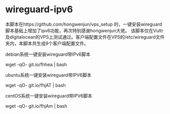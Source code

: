 # wireguard-ipv6
本脚本在https://github.com/hongwenjun/vps_setup 的，一键安装wireguard脚本基础上增加了ipv6功能，再次特别感谢hongwenjun大佬。
该脚本仅在Vultr及digitalocean的VPS上测试通过。客户端配置文件在VPS的/etc/wireguard文件夹内，本脚本共生成9个客户端配置文件。

debian系统一键安装wireguard带IPv6脚本

wget -qO- git.io/fhhea | bash

ubuntu系统一键安装wireguard带IPV6脚本

wget -qO- git.io/fhjAT | bash

centOS系统一键安装wireguard带IPV6脚本

wget -qO- git.io/fhjAm | bash
